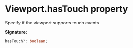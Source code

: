 # Viewport.hasTouch property

Specify if the viewport supports touch events.

**Signature:**

```typescript
hasTouch?: boolean;
```
